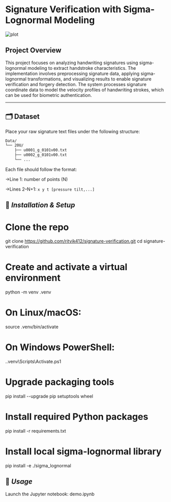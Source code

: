 # Signature Verification with Sigma-Lognormal Modeling

![plot](https://github.com/user-attachments/assets/34d358d5-6df6-46ff-8bd6-e65f009ae52b)

## Project Overview

This project focuses on analyzing handwriting signatures using sigma-lognormal modeling to extract handstroke characteristics. The implementation involves preprocessing signature data, applying sigma-lognormal transformations, and visualizing results to enable signature verification and forgery detection. The system processes signature coordinate data to model the velocity profiles of handwriting strokes, which can be used for biometric authentication.

---

## 🗂️ Dataset

Place your raw signature text files under the following structure:

```bash
Data/
└── 20U/
    ├── u0001_g_0101v00.txt
    ├── u0002_g_0101v00.txt
    └── ...
```

Each file should follow the format:

->Line 1: number of points (N)

->Lines 2–N+1: `x y t [pressure tilt,...]`

## 🔧 *Installation & Setup*

# Clone the repo
git clone https://github.com/ritvik412/signature-verification.git
cd signature-verification

# Create and activate a virtual environment
python -m venv .venv
# On Linux/macOS:
source .venv/bin/activate
# On Windows PowerShell:
.\.venv\Scripts\Activate.ps1

# Upgrade packaging tools
pip install --upgrade pip setuptools wheel

# Install required Python packages
pip install -r requirements.txt

# Install local sigma-lognormal library
pip install -e ./sigma_lognormal

## 📖 *Usage*
Launch the Jupyter notebook: demo.ipynb
